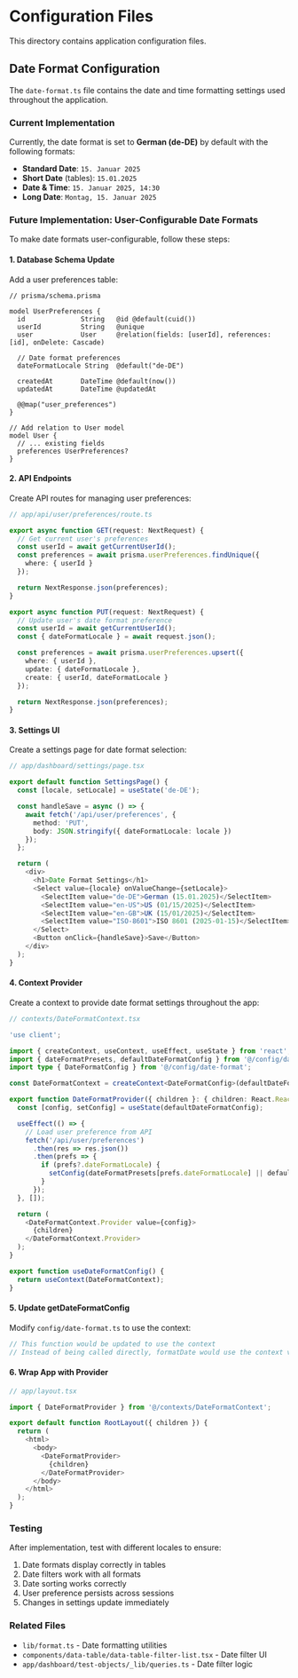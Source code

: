 # Configuration Files

This directory contains application configuration files.

## Date Format Configuration

The `date-format.ts` file contains the date and time formatting settings used throughout the application.

### Current Implementation

Currently, the date format is set to **German (de-DE)** by default with the following formats:

- **Standard Date**: `15. Januar 2025`
- **Short Date** (tables): `15.01.2025`
- **Date & Time**: `15. Januar 2025, 14:30`
- **Long Date**: `Montag, 15. Januar 2025`

### Future Implementation: User-Configurable Date Formats

To make date formats user-configurable, follow these steps:

#### 1. Database Schema Update

Add a user preferences table:

```prisma
// prisma/schema.prisma

model UserPreferences {
  id              String   @id @default(cuid())
  userId          String   @unique
  user            User     @relation(fields: [userId], references: [id], onDelete: Cascade)

  // Date format preferences
  dateFormatLocale String  @default("de-DE")

  createdAt       DateTime @default(now())
  updatedAt       DateTime @updatedAt

  @@map("user_preferences")
}

// Add relation to User model
model User {
  // ... existing fields
  preferences UserPreferences?
}
```

#### 2. API Endpoints

Create API routes for managing user preferences:

```typescript
// app/api/user/preferences/route.ts

export async function GET(request: NextRequest) {
  // Get current user's preferences
  const userId = await getCurrentUserId();
  const preferences = await prisma.userPreferences.findUnique({
    where: { userId }
  });

  return NextResponse.json(preferences);
}

export async function PUT(request: NextRequest) {
  // Update user's date format preference
  const userId = await getCurrentUserId();
  const { dateFormatLocale } = await request.json();

  const preferences = await prisma.userPreferences.upsert({
    where: { userId },
    update: { dateFormatLocale },
    create: { userId, dateFormatLocale }
  });

  return NextResponse.json(preferences);
}
```

#### 3. Settings UI

Create a settings page for date format selection:

```typescript
// app/dashboard/settings/page.tsx

export default function SettingsPage() {
  const [locale, setLocale] = useState('de-DE');

  const handleSave = async () => {
    await fetch('/api/user/preferences', {
      method: 'PUT',
      body: JSON.stringify({ dateFormatLocale: locale })
    });
  };

  return (
    <div>
      <h1>Date Format Settings</h1>
      <Select value={locale} onValueChange={setLocale}>
        <SelectItem value="de-DE">German (15.01.2025)</SelectItem>
        <SelectItem value="en-US">US (01/15/2025)</SelectItem>
        <SelectItem value="en-GB">UK (15/01/2025)</SelectItem>
        <SelectItem value="ISO-8601">ISO 8601 (2025-01-15)</SelectItem>
      </Select>
      <Button onClick={handleSave}>Save</Button>
    </div>
  );
}
```

#### 4. Context Provider

Create a context to provide date format settings throughout the app:

```typescript
// contexts/DateFormatContext.tsx

'use client';

import { createContext, useContext, useEffect, useState } from 'react';
import { dateFormatPresets, defaultDateFormatConfig } from '@/config/date-format';
import type { DateFormatConfig } from '@/config/date-format';

const DateFormatContext = createContext<DateFormatConfig>(defaultDateFormatConfig);

export function DateFormatProvider({ children }: { children: React.ReactNode }) {
  const [config, setConfig] = useState(defaultDateFormatConfig);

  useEffect(() => {
    // Load user preference from API
    fetch('/api/user/preferences')
      .then(res => res.json())
      .then(prefs => {
        if (prefs?.dateFormatLocale) {
          setConfig(dateFormatPresets[prefs.dateFormatLocale] || defaultDateFormatConfig);
        }
      });
  }, []);

  return (
    <DateFormatContext.Provider value={config}>
      {children}
    </DateFormatContext.Provider>
  );
}

export function useDateFormatConfig() {
  return useContext(DateFormatContext);
}
```

#### 5. Update getDateFormatConfig

Modify `config/date-format.ts` to use the context:

```typescript
// This function would be updated to use the context
// Instead of being called directly, formatDate would use the context value
```

#### 6. Wrap App with Provider

```typescript
// app/layout.tsx

import { DateFormatProvider } from '@/contexts/DateFormatContext';

export default function RootLayout({ children }) {
  return (
    <html>
      <body>
        <DateFormatProvider>
          {children}
        </DateFormatProvider>
      </body>
    </html>
  );
}
```

### Testing

After implementation, test with different locales to ensure:

1. Date formats display correctly in tables
2. Date filters work with all formats
3. Date sorting works correctly
4. User preference persists across sessions
5. Changes in settings update immediately

### Related Files

- `lib/format.ts` - Date formatting utilities
- `components/data-table/data-table-filter-list.tsx` - Date filter UI
- `app/dashboard/test-objects/_lib/queries.ts` - Date filter logic
